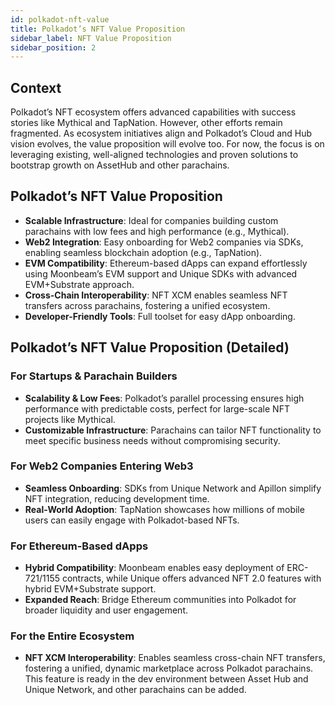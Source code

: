 ```yaml
---
id: polkadot-nft-value
title: Polkadot’s NFT Value Proposition
sidebar_label: NFT Value Proposition
sidebar_position: 2 
---
```


## Context

Polkadot’s NFT ecosystem offers advanced capabilities with success stories like Mythical and TapNation. However, other efforts remain fragmented. As ecosystem initiatives align and Polkadot’s Cloud and Hub vision evolves, the value proposition will evolve too. For now, the focus is on leveraging existing, well-aligned technologies and proven solutions to bootstrap growth on AssetHub and other parachains.

## Polkadot’s NFT Value Proposition

- **Scalable Infrastructure**: Ideal for companies building custom parachains with low fees and high performance (e.g., Mythical).
- **Web2 Integration**: Easy onboarding for Web2 companies via SDKs, enabling seamless blockchain adoption (e.g., TapNation).
- **EVM Compatibility**: Ethereum-based dApps can expand effortlessly using Moonbeam’s EVM support and Unique SDKs with advanced EVM+Substrate approach.
- **Cross-Chain Interoperability**: NFT XCM enables seamless NFT transfers across parachains, fostering a unified ecosystem.
- **Developer-Friendly Tools**: Full toolset for easy dApp onboarding.

## Polkadot’s NFT Value Proposition (Detailed)

### For Startups & Parachain Builders

- **Scalability & Low Fees**: Polkadot’s parallel processing ensures high performance with predictable costs, perfect for large-scale NFT projects like Mythical.
- **Customizable Infrastructure**: Parachains can tailor NFT functionality to meet specific business needs without compromising security.

### For Web2 Companies Entering Web3

- **Seamless Onboarding**: SDKs from Unique Network and Apillon simplify NFT integration, reducing development time.
- **Real-World Adoption**: TapNation showcases how millions of mobile users can easily engage with Polkadot-based NFTs.

### For Ethereum-Based dApps

- **Hybrid Compatibility**: Moonbeam enables easy deployment of ERC-721/1155 contracts, while Unique offers advanced NFT 2.0 features with hybrid EVM+Substrate support.
- **Expanded Reach**: Bridge Ethereum communities into Polkadot for broader liquidity and user engagement.

### For the Entire Ecosystem

- **NFT XCM Interoperability**: Enables seamless cross-chain NFT transfers, fostering a unified, dynamic marketplace across Polkadot parachains. This feature is ready in the dev environment between Asset Hub and Unique Network, and other parachains can be added.

